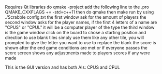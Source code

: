 Requires Qt libraries
do qmake -project
add the following line to the .pro 
	QMAKE_CXXFLAGS += -std=c++11
then do qmake
then make
run by using ./Scrabble config.txt
the first window ask for the amount of players
the second window asks for the player names, if the first 4 letters of a 
	name are "CPUS" or "CPUL" it will be a computer player of the type
the third window is the game window
	click on the board to chose a starting position and direction
	to use blank tiles simply use them like any other tile, you will 
		prompted to give the letter you want to use to replace the blank
	the score is shown after the end game conditions are met or if everyone
		passes
	the score screen shows any adjustments made to players scores if any were
		made

This is the GUI version and has both AIs: CPUS and CPUL